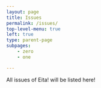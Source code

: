 ```yaml
---
layout: page
title: Issues
permalink: /issues/
top-level-menu: true
left: true
type: parent-page
subpages: 
    - zero
    - one

---
```


All issues of Eita! will be listed here!